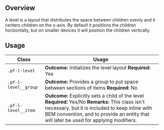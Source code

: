 ## Overview

A level is a layout that distributes the space between children evenly and it centers children on the x-axis. By default it positions the children horizontally, but on smaller devices it will position the children vertically.

## Usage

| Class | Usage |
| -- | -- |
| `.pf-l-level` |  **Outcome:** Initializes the level layout **Required:** Yes |
| `.pf-l-level__group` |  **Outcome:** Provides a group to put space between sections of items **Required:** No |
| `.pf-l-level__item` |  **Outcome:** Explicitly sets a child of the level **Required:** Yes/No **Remarks:** This class isn't necessary, but it is included to keep inline with BEM convention, and to provide an entity that will later be used for applying modifiers. |
